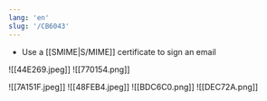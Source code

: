 ```yaml
---
lang: 'en'
slug: '/CB6043'
---
```


- Use a [[SMIME|S/MIME]] certificate to sign an email

<DisplayFlex>

![[44E269.jpeg]]
![[770154.png]]

</DisplayFlex>

![[7A151F.jpeg]]
![[48FEB4.jpeg]]
![[BDC6C0.png]]
![[DEC72A.png]]
